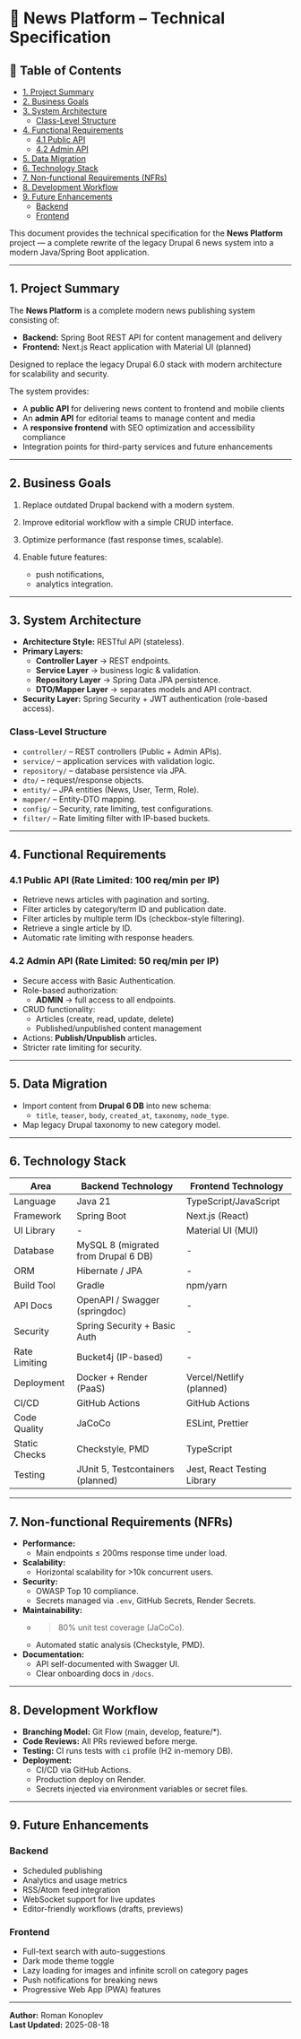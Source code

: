 # 📐 News Platform – Technical Specification
## 📑 Table of Contents
- [1. Project Summary](#1-project-summary)
- [2. Business Goals](#2-business-goals)
- [3. System Architecture](#3-system-architecture)
    - [Class-Level Structure](#class-level-structure)
- [4. Functional Requirements](#4-functional-requirements)
    - [4.1 Public API](#41-public-api-rate-limited-100-reqmin-per-ip)
    - [4.2 Admin API](#42-admin-api-rate-limited-50-reqmin-per-ip)
- [5. Data Migration](#5-data-migration)
- [6. Technology Stack](#6-technology-stack)
- [7. Non-functional Requirements (NFRs)](#7-non-functional-requirements-nfrs)
- [8. Development Workflow](#8-development-workflow)
- [9. Future Enhancements](#9-future-enhancements)
    - [Backend](#backend)
    - [Frontend](#frontend)


This document provides the technical specification for the **News Platform** project — a complete rewrite of the legacy Drupal 6 news system into a modern Java/Spring Boot application.

---

## 1. Project Summary
The **News Platform** is a complete modern news publishing system consisting of:
- **Backend:** Spring Boot REST API for content management and delivery
- **Frontend:** Next.js React application with Material UI (planned)

Designed to replace the legacy Drupal 6.0 stack with modern architecture for scalability and security.

The system provides:
- A **public API** for delivering news content to frontend and mobile clients
- An **admin API** for editorial teams to manage content and media
- A **responsive frontend** with SEO optimization and accessibility compliance
- Integration points for third-party services and future enhancements

---

## 2. Business Goals
1. Replace outdated Drupal backend with a modern system.
2. Improve editorial workflow with a simple CRUD interface.
3. Optimize performance (fast response times, scalable).
4. Enable future features:

    - push notifications,
    - analytics integration.

---

## 3. System Architecture

- **Architecture Style:** RESTful API (stateless).
- **Primary Layers:**
    - **Controller Layer** → REST endpoints.
    - **Service Layer** → business logic & validation.
    - **Repository Layer** → Spring Data JPA persistence.
    - **DTO/Mapper Layer** → separates models and API contract.
- **Security Layer:** Spring Security + JWT authentication (role-based access).

### Class-Level Structure
- `controller/` – REST controllers (Public + Admin APIs).
- `service/` – application services with validation logic.
- `repository/` – database persistence via JPA.
- `dto/` – request/response objects.
- `entity/` – JPA entities (News, User, Term, Role).
- `mapper/` – Entity-DTO mapping.
- `config/` – Security, rate limiting, test configurations.
- `filter/` – Rate limiting filter with IP-based buckets.

---

## 4. Functional Requirements

### 4.1 Public API (Rate Limited: 100 req/min per IP)
- Retrieve news articles with pagination and sorting.
- Filter articles by category/term ID and publication date.
- Filter articles by multiple term IDs (checkbox-style filtering).
- Retrieve a single article by ID.
- Automatic rate limiting with response headers.

### 4.2 Admin API (Rate Limited: 50 req/min per IP)
- Secure access with Basic Authentication.
- Role-based authorization:
    - **ADMIN** → full access to all endpoints.
- CRUD functionality:
    - Articles (create, read, update, delete)
    - Published/unpublished content management
- Actions: **Publish/Unpublish** articles.
- Stricter rate limiting for security.

---

## 5. Data Migration
- Import content from **Drupal 6 DB** into new schema:
    - `title`, `teaser`, `body`, `created_at`, `taxonomy`, `node_type`.
- Map legacy Drupal taxonomy to new category model.


---

## 6. Technology Stack

| Area              | Backend Technology | Frontend Technology |
|-------------------|-------------------|--------------------|
| Language          | Java 21 | TypeScript/JavaScript |
| Framework         | Spring Boot | Next.js (React) |
| UI Library        | - | Material UI (MUI) |
| Database          | MySQL 8 (migrated from Drupal 6 DB) | - |
| ORM               | Hibernate / JPA | - |
| Build Tool        | Gradle | npm/yarn |
| API Docs          | OpenAPI / Swagger (springdoc) | - |
| Security          | Spring Security + Basic Auth | - |
| Rate Limiting     | Bucket4j (IP-based) | - |
| Deployment        | Docker + Render (PaaS) | Vercel/Netlify (planned) |
| CI/CD             | GitHub Actions | GitHub Actions |
| Code Quality      | JaCoCo | ESLint, Prettier |
| Static Checks     | Checkstyle, PMD | TypeScript |
| Testing           | JUnit 5, Testcontainers (planned) | Jest, React Testing Library |

---

## 7. Non-functional Requirements (NFRs)

- **Performance:**
    - Main endpoints ≤ 200ms response time under load.
- **Scalability:**
    - Horizontal scalability for >10k concurrent users.
- **Security:**
    - OWASP Top 10 compliance.
    - Secrets managed via `.env`, GitHub Secrets, Render Secrets.
- **Maintainability:**
    - >80% unit test coverage (JaCoCo).
    - Automated static analysis (Checkstyle, PMD).
- **Documentation:**
    - API self-documented with Swagger UI.
    - Clear onboarding docs in `/docs`.

---

## 8. Development Workflow

- **Branching Model:** Git Flow (main, develop, feature/*).
- **Code Reviews:** All PRs reviewed before merge.
- **Testing:** CI runs tests with `ci` profile (H2 in-memory DB).
- **Deployment:**
    - CI/CD via GitHub Actions.
    - Production deploy on Render.
    - Secrets injected via environment variables or secret files.

---

## 9. Future Enhancements

### Backend

- Scheduled publishing
- Analytics and usage metrics
- RSS/Atom feed integration
- WebSocket support for live updates
- Editor-friendly workflows (drafts, previews)

### Frontend
- Full-text search with auto-suggestions
- Dark mode theme toggle
- Lazy loading for images and infinite scroll on category pages
- Push notifications for breaking news
- Progressive Web App (PWA) features

---

**Author:** Roman Konoplev  
**Last Updated:** 2025-08-18